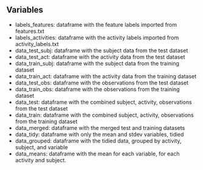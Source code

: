 ## Variables
- labels_features: dataframe with the feature labels imported from features.txt
- labels_activities: dataframe with the activity labels imported from activity_labels.txt
- data_test_subj: dataframe with the subject data from the test dataset
- data_test_act: dataframe with the activity data from the test dataset 
- data_train_subj: dataframe with the subject data from the training dataset
- data_train_act: dataframe with the activity data from the training dataset
- data_test_obs: dataframe with the observations from the test dataset
- data_train_obs: dataframe with the observations from the training dataset
- data_test: dataframe with the combined subject, activity, observations from the test dataset
- data_train: dataframe with the combined subject, activity, observations from the training dataset
- data_merged: dataframe with the merged test and training datasets
- data_tidy: dataframe with only the mean and stdev variables, tidied
- data_grouped: dataframe with the tidied data, grouped by activity, subject, and variable
- data_means: dataframe with the mean for each variable, for each activity and subject.


